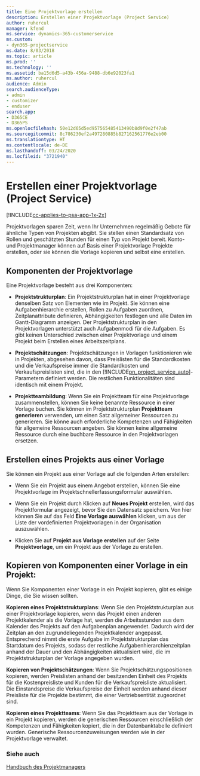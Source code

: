 ```yaml
---
title: Eine Projektvorlage erstellen
description: Erstellen einer Projektvorlage (Project Service)
author: ruhercul
manager: kfend
ms.service: dynamics-365-customerservice
ms.custom:
- dyn365-projectservice
ms.date: 8/03/2018
ms.topic: article
ms.prod: ''
ms.technology: ''
ms.assetid: ba15d6d5-a43b-456a-9488-db6e92023fa1
ms.author: ruhercul
audience: Admin
search.audienceType:
- admin
- customizer
- enduser
search.app:
- D365CE
- D365PS
ms.openlocfilehash: 50e12d65d5ed957565485413490b8d9f0e2f47ab
ms.sourcegitcommit: 8c786230ef2a497280885b827162561776e2eb00
ms.translationtype: HT
ms.contentlocale: de-DE
ms.lasthandoff: 03/24/2020
ms.locfileid: "3721940"
---
```

# <a name="create-a-project-template-project-service"></a>Erstellen einer Projektvorlage (Project Service)

[!INCLUDE[cc-applies-to-psa-app-1x-2x](../includes/cc-applies-to-psa-app-1x-2x.md)]

Projektvorlagen sparen Zeit, wenn Ihr Unternehmen regelmäßig Gebote für ähnliche Typen von Projekten abgibt. Sie stellen einen Standardsatz von Rollen und geschätzten Stunden für einen Typ von Projekt bereit. Konto- und Projektmanager können auf Basis einer Projektvorlage Projekte erstellen, oder sie können die Vorlage kopieren und selbst eine erstellen.  
  
## <a name="components-of-project-template"></a>Komponenten der Projektvorlage
 Eine Projektvorlage besteht aus drei Komponenten:  
  
- **Projektstrukturplan**: Ein Projektstrukturplan hat in einer Projektvorlage denselben Satz von Elementen wie im Projekt. Sie können eine Aufgabenhierarchie erstellen, Rollen zu Aufgaben zuordnen, Zeitplanattribute definieren, Abhängigkeiten festlegen und alle Daten im Gantt-Diagramm anzeigen. Der Projektstrukturplan in den Projektvorlagen unterstützt auch Aufgabenmodi für die Aufgaben. Es gibt keinen Unterschied zwischen einer Projektvorlage und einem Projekt beim Erstellen eines Arbeitszeitplans.  
  
- **Projektschätzungen**: Projektschätzungen in Vorlagen funktionieren wie in Projekten, abgesehen davon, dass Preislisten für die Standardkosten und die Verkaufspreise immer die Standardkosten und Verkaufspreislisten sind, die in den [!INCLUDE[pn_project_service_auto](../includes/pn-project-service-auto.md)]-Parametern definiert werden. Die restlichen Funktionalitäten sind identisch mit einem Projekt.  
  
- **Projektteambildung**: Wenn Sie ein Projektteam für eine Projektvorlage zusammenstellen, können Sie keine benannte Ressource in einer Vorlage buchen. Sie können im Projektstrukturplan **Projektteam generieren** verwenden, um einen Satz allgemeiner Ressourcen zu generieren. Sie könne auch erforderliche Kompetenzen und Fähigkeiten für allgemeine Ressourcen angeben. Sie können keine allgemeine Ressource durch eine buchbare Ressource in den Projektvorlagen ersetzen.  
  
## <a name="create-a-project-from-a-template"></a>Erstellen eines Projekts aus einer Vorlage  
 Sie können ein Projekt aus einer Vorlage auf die folgenden Arten erstellen:  
  
-   Wenn Sie ein Projekt aus einem Angebot erstellen, können Sie eine Projektvorlage im Projektschnellerfassungsformular auswählen.  
  
-   Wenn Sie ein Projekt durch Klicken auf **Neues Projekt** erstellen, wird das Projektformular angezeigt, bevor Sie den Datensatz speichern. Von hier können Sie auf das Feld **Eine Vorlage auswählen** klicken, um aus der Liste der vordefinierten Projektvorlagen in der Organisation auszuwählen.  
  
-   Klicken Sie auf **Projekt aus Vorlage erstellen** auf der Seite **Projektvorlage**, um ein Projekt aus der Vorlage zu erstellen.  
  
## <a name="copying-components-of-a-template-to-a-project"></a>Kopieren von Komponenten einer Vorlage in ein Projekt:  
 Wenn Sie Komponenten einer Vorlage in ein Projekt kopieren, gibt es einige Dinge, die Sie wissen sollten.  
  
 **Kopieren eines Projektstrukturplans**: Wenn Sie den Projektstrukturplan aus einer Projektvorlage kopieren, wenn das Projekt einen anderen Projektkalender als die Vorlage hat, werden die Arbeitsstunden aus dem Kalender des Projekts auf den Aufgabenplan angewendet. Dadurch wird der Zeitplan an den zugrundeliegenden Projektkalender angepasst. Entsprechend nimmt die erste Aufgabe im Projektstrukturplan das Startdatum des Projekts, sodass der restliche Aufgabenhierarchienzeitplan anhand der Dauer und den Abhängigkeiten aktualisiert wird, die im Projektstrukturplan der Vorlage angegeben wurden.  
  
 **Kopieren von Projektschätzungen**: Wenn Sie Projektschätzungspositionen kopieren, werden Preislisten anhand der besitzenden Einheit des Projekts für die Kostenpreisliste und Kunden für die Verkaufspreisliste aktualisiert. Die Einstandspreise die Verkaufspreise der Einheit werden anhand dieser Preisliste für die Projekte bestimmt, die einer Vertriebsentität zugeordnet sind.  
  
 **Kopieren eines Projektteams**: Wenn Sie das Projektteam aus der Vorlage in ein Projekt kopieren, werden die generischen Ressourcen einschließlich der Kompetenzen und Fähigkeiten kopiert, die in der Datenbanktabelle definiert wurden. Generische Ressourcenzuweisungen werden wie in der Projektvorlage verwaltet.  
  
### <a name="see-also"></a>Siehe auch  
 [Handbuch des Projektmanagers](../project-service/project-manager-guide.md)
